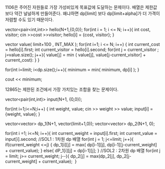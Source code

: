 1106은 주어진 자원들로 가장 가성비있게 목표값에 도달하는 문제이다.
배열은 제한값보다 약간 널널하게 만들어준다. 왜냐하면 dp[limit] 보다 dp[limit+alpha]가 더 가격이 저렴할 수도 있기 때문이다.

vector<pair<int,int>> hello(N+1,{0,0});
for(int i = 1; i <= N; i++){
 int cost, visitor;
 cin >>cost >>visitor;
 hello[i] = {cost, visitor};
}

vector<int> value( limit+100 , INT_MAX );
for(int i=1; i <= N; i++)
{
 int current_cost = hello[i].first;
 int current_visitor = hello[i].second;
 for(int j = current_visitor ; j=value.size(); j++){
    value[j] = min ( value[j], value[j-current_visitor] + current_cost):
    }
}

for(int i=limit; i<dp.size();i++){
 minimum = min( minimum, dp[i] );
}

cout << minimum;

12865는 제한된 조건에서 가장 가치있는 조합을 찾는 문제이다.

vector<pair(int,int)> input(N+1, {0,0});

for(int i=1;i<=N;i++)
{
 int weight, value;
 cin >> weight >> value;
 input[i] = {weight, value};
}

vector<vector<int>> dp_1(N+1, vector<int>(limit+1,0));
vector<vector<int>> dp_2(N+1, 0);

for(int i =1; i<=N; i++){
 int current_weight = input[i].first;
 int current_value  = input[i].second;
 //SOL1 : 1차원 dp 배열
 for(int j = 1; j<=limit; j++){
 if(current_weight <=j)
 {
  dp_1[i][j] = max( dp[i-1][j], dp[i-1][j-current_weight] + current_value);
 }
 else{
  dP_1[i][j] = dp[i-1][j];
 }
 //SOL2 : 2차원 dp 배열
 for(int j = limit; j>= current_weight; j--){
   dp_2[j] = max(dp_2[j], dp_2[j-current_weight] + current_value);
 }   
